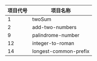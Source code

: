 | 项目代号 | 项目名称 |
| --- | --- |
| 1 | twoSum |
| 2 | add-two-numbers |
| 9 | palindrome-number |
| 12 | integer-to-roman |
| 14 | longest-common-prefix |